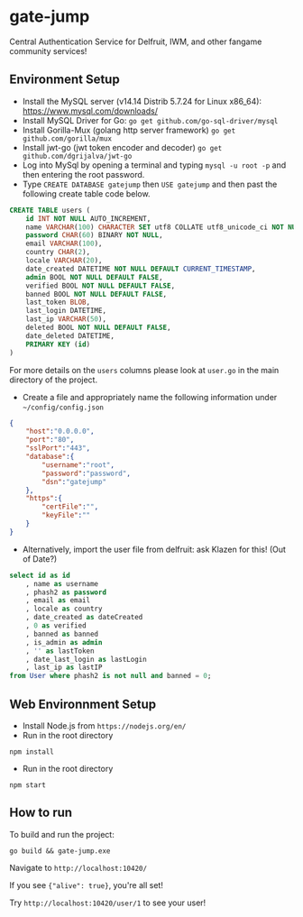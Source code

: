 # gate-jump
Central Authentication Service for Delfruit, IWM, and other fangame community services!

## Environment Setup

* Install the MySQL server (v14.14 Distrib 5.7.24 for Linux x86_64): https://www.mysql.com/downloads/
* Install MySQL Driver for Go: `go get github.com/go-sql-driver/mysql`
* Install Gorilla-Mux (golang http server framework) `go get github.com/gorilla/mux`
* Install jwt-go (jwt token encoder and decoder) `go get github.com/dgrijalva/jwt-go`
* Log into MySql by opening a terminal and typing `mysql -u root -p` and then entering the root password.
* Type `CREATE DATABASE gatejump` then `USE gatejump` and then past the following create table code below.

```sql
CREATE TABLE users (
    id INT NOT NULL AUTO_INCREMENT,
    name VARCHAR(100) CHARACTER SET utf8 COLLATE utf8_unicode_ci NOT NULL,
    password CHAR(60) BINARY NOT NULL,
    email VARCHAR(100),
    country CHAR(2),
    locale VARCHAR(20),
    date_created DATETIME NOT NULL DEFAULT CURRENT_TIMESTAMP,
    admin BOOL NOT NULL DEFAULT FALSE,
    verified BOOL NOT NULL DEFAULT FALSE,
    banned BOOL NOT NULL DEFAULT FALSE,
    last_token BLOB,
    last_login DATETIME,
    last_ip VARCHAR(50),
    deleted BOOL NOT NULL DEFAULT FALSE,
    date_deleted DATETIME,
    PRIMARY KEY (id)
) 
```

For more details on the `users` columns please look at `user.go` in the main directory of the project.

* Create a file and appropriately name the following information under `~/config/config.json`

```json
{
    "host":"0.0.0.0",
    "port":"80",
    "sslPort":"443",
    "database":{
        "username":"root",
        "password":"password",
        "dsn":"gatejump"
    },
    "https":{
        "certFile":"",
        "keyFile":""
    }
}
```




* Alternatively, import the user file from delfruit: ask Klazen for this! (Out of Date?)
```sql
select id as id
    , name as username
    , phash2 as password
    , email as email
    , locale as country
    , date_created as dateCreated
    , 0 as verified
    , banned as banned
    , is_admin as admin
    , '' as lastToken
    , date_last_login as lastLogin
    , last_ip as lastIP
from User where phash2 is not null and banned = 0;
```
## Web Environnment Setup

* Install Node.js from `https://nodejs.org/en/`
* Run in the root directory
```shell
npm install
```
* Run in the root directory
```shell
npm start
```

## How to run

To build and run the project:

```shell
go build && gate-jump.exe
```

Navigate to `http://localhost:10420/`

If you see `{"alive": true}`, you're all set!

Try `http://localhost:10420/user/1` to see your user!